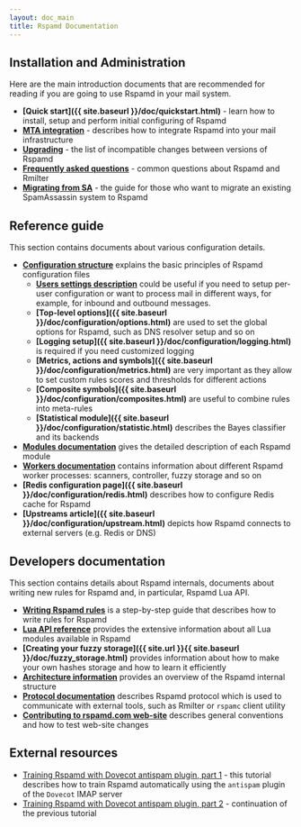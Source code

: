 ```yaml
---
layout: doc_main
title: Rspamd Documentation
---
```


## Installation and Administration

Here are the main introduction documents that are recommended for reading if you are going to use Rspamd in your mail system.

* **[Quick start]({{ site.baseurl }}/doc/quickstart.html)** - learn how to install, setup and perform initial configuring of Rspamd
* **[MTA integration](integration.html)** - describes how to integrate Rspamd into your mail infrastructure
* **[Upgrading](migration.html)** - the list of incompatible changes between versions of Rspamd
* **[Frequently asked questions](faq.html)** - common questions about Rspamd and Rmilter
* **[Migrating from SA](./tutorials/migrate_sa.html)** - the guide for those who want to migrate an existing SpamAssassin system to Rspamd

## Reference guide

This section contains documents about various configuration details.

* **[Configuration structure](./configuration/index.html)** explains the basic principles of Rspamd configuration files
  + **[Users settings description](./configuration/settings.html)** could be useful if you need to setup per-user configuration or want to process mail in different ways, for example, for inbound and outbound messages.
  + **[Top-level options]({{ site.baseurl }}/doc/configuration/options.html)** are used to set the global options for Rspamd, such as DNS resolver setup and so on
  + **[Logging setup]({{ site.baseurl }}/doc/configuration/logging.html)** is required if you need customized logging
  + **[Metrics, actions and symbols]({{ site.baseurl }}/doc/configuration/metrics.html)** are very important as they allow to set custom rules scores and thresholds for different actions
  + **[Composite symbols]({{ site.baseurl }}/doc/configuration/composites.html)** are useful to combine rules into meta-rules
  + **[Statistical module]({{ site.baseurl }}/doc/configuration/statistic.html)** describes the Bayes classifier and its backends
* **[Modules documentation](./modules/)** gives the detailed description of each Rspamd module
* **[Workers documentation](./workers/)** contains information about different Rspamd worker processes: scanners, controller, fuzzy storage and so on
* **[Redis configuration page]({{ site.baseurl }}/doc/configuration/redis.html)** describes how to configure Redis cache for Rspamd
* **[Upstreams article]({{ site.baseurl }}/doc/configuration/upstream.html)** depicts how Rspamd connects to external servers (e.g. Redis or DNS)

## Developers documentation

This section contains details about Rspamd internals, documents about writing new rules for Rspamd and, in particular, Rspamd Lua API.

* **[Writing Rspamd rules](./tutorials/writing_rules.html)** is a step-by-step guide that describes how to write rules for Rspamd
* **[Lua API reference](./lua/)** provides the extensive information about all Lua modules available in Rspamd
* **[Creating your fuzzy storage]({{ site.url }}{{ site.baseurl }}/doc/fuzzy_storage.html)** provides information about how to make your own hashes storage and how to learn it efficiently
* **[Architecture information](./architecture/index.html)** provides an overview of the Rspamd internal structure
* **[Protocol documentation](./architecture/protocol.html)** describes Rspamd protocol which is used to communicate with external tools, such as Rmilter or `rspamc` client utility
* **[Contributing to rspamd.com web-site](./tutorials/site_contributing.html)** describes general conventions and how to test web-site changes

## External resources

* [Training Rspamd with Dovecot antispam plugin, part 1](https://kaworu.ch/blog/2014/03/25/dovecot-antispam-with-rspamd/) - this tutorial describes how to train Rspamd automatically using the `antispam` plugin of the `Dovecot` IMAP server
* [Training Rspamd with Dovecot antispam plugin, part 2](https://kaworu.ch/blog/2015/10/12/dovecot-antispam-with-rspamd-part2/) - continuation of the previous tutorial
